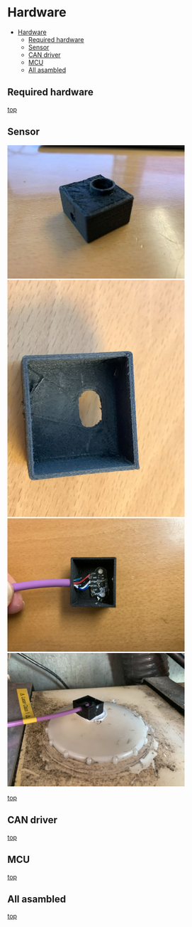 ﻿# Hardware
- [Hardware](#hardware)
  - [Required hardware](#required-hardware)
  - [Sensor](#sensor)
  - [CAN driver](#can-driver)
  - [MCU](#mcu)
  - [All asambled](#all-asambled)

## Required hardware

[top](#hardware)

## Sensor

<img title="Test" src="../img/image002.jpg" width=400>

<img title="Test" src="../img/image003.jpg" width=400>

<img title="Test" src="../img/image007.jpg" width=400>

<img title="Test" src="../img/image001.jpg" width=400>

[top](#hardware)

## CAN driver

[top](#hardware)

## MCU

[top](#hardware)

## All asambled

[top](#hardware)